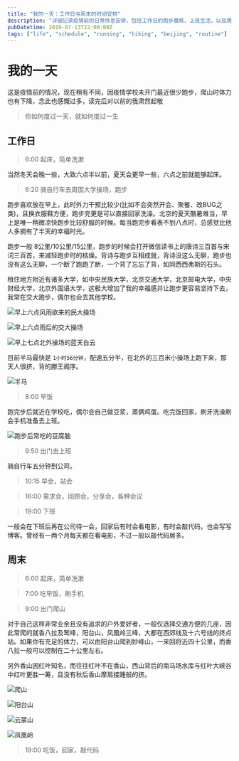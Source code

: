 ```yaml
---
title: "我的一天：工作日与周末的时间安排"
description: "详细记录疫情前的日常作息安排，包括工作日的跑步晨练、上班生活，以及周末的爬山活动和个人时间管理。"
pubDatetime: 2019-07-13T22:00:00Z
tags: ["life", "schedule", "running", "hiking", "beijing", "routine"]
---
```


# 我的一天

这是疫情前的情况，现在稍有不同，因疫情学校未开门最近很少跑步，爬山时体力也有下降，念此也感慨过多，读完后对以前的我肃然起敬

> 你如何度过一天，就如何度过一生

## 工作日

> 6:00 起床，简单洗漱

当然冬天会晚一些，大致六点半以前，夏天会更早一些，六点之前就能够起床。

> 6:20 骑自行车去周围大学操场，跑步

跑步喜欢放在早上，此时外力干预比较少(比如不会突然开会、聚餐、改BUG之类)，且换衣服鞋方便，跑步完更是可以直接回家洗澡。北京的夏天酷暑难当，早上是唯一稍微凉快跑步比较舒服的时候。每当跑完步看表不到八点时，总感觉比他人多拥有了半天的幸福时光。

跑步一般 8公里/10公里/15公里，跑步的时候会打开微信读书上的唐诗三百首与宋词三百首，来减轻跑步时的枯燥。背诗与跑步互相成就，背诗没这么无聊，跑步也没有这么无聊，一个断了跑跑了断，一个背了忘忘了背，如同西西弗斯的石头。

租住地方附近有诸多大学，如中央民族大学，北京交通大学，北京邮电大学，中央财经大学，北京外国语大学，这极大增加了我的幸福感并让跑步更容易坚持下去，我常在交大跑步，偶尔也会去其他学校。

![早上六点风雨欲来的民大操场](./assets/minda.jpeg)

![早上六点雨后的交大操场](./assets/jiaoda.jpg)

![早上七点北外操场的蓝天白云](./assets/beiwai.jpg)

目前半马最快是 `1小时56分钟`，配速五分半，在北外的三百米小操场上跑下来，那天人很挤，背的滕王阁序。

![半马](../assets/run-21.jpeg)

> 8:00 早饭

跑完步后就近在学校吃，偶尔会自己做豆浆，蒸俩鸡蛋。吃完饭回家，刷牙洗澡刷会手机准备去上班。

![跑步后常吃的豆腐脑](./assets/doufunao.jpg)

> 9:50 出门去上班

骑自行车五分钟到公司。

> 10:15 早会，站会

> 16:00 需求会，回顾会，分享会，各种会议

> 19:00 下班

一般会在下班后再在公司待一会，回家后有时会看电影，有时会敲代码，也会写写博客。曾经有一两个月每天都在看电影，不过一般以敲代码居多。

## 周末

> 6:00 起床，简单洗漱

> 7:00 吃早饭，刷手机

> 9:00 出门爬山

对于自己这样非常业余且没有追求的户外爱好者，一般仅选择交通方便的几座，因此常爬的就香八拉及鹫峰，阳台山，凤凰岭三峰，大都在西郊线及十六号线的终点站。如果你有充足的体力，可以由阳台山爬到妙峰山，一来回将近四十公里，而香八拉一般可以控制在二十公里左右。

另外香山因红叶知名，而往往红叶不在香山，西山背后的南马场水库与红叶大峡谷中红叶更胜一筹，且没有秋后香山摩肩接踵般的挤。

![爬山](../assets/walk.jpeg)

![阳台山](./assets/yangtaishan.jpg)

![云蒙山](./assets/yunmengshan.jpg)

![凤凰岭](./assets/fenghuangling.jpg)

> 19:00 吃饭，回家，敲代码

